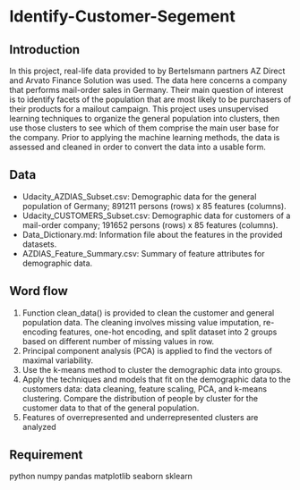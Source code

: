 # Identify-Customer-Segement

## Introduction
In this project, real-life data provided to by Bertelsmann partners AZ Direct and Arvato Finance Solution was used. The data here concerns a company that performs mail-order sales in Germany. Their main question of interest is to identify facets of the population that are most likely to be purchasers of their products for a mailout campaign. This project uses unsupervised learning techniques to organize the general population into clusters, then use those clusters to see which of them comprise the main user base for the company. Prior to applying the machine learning methods, the data is assessed and cleaned in order to convert the data into a usable form.

## Data
- Udacity_AZDIAS_Subset.csv: Demographic data for the general population of Germany; 891211 persons (rows) x 85 features (columns).
- Udacity_CUSTOMERS_Subset.csv: Demographic data for customers of a mail-order company; 191652 persons (rows) x 85 features (columns).
- Data_Dictionary.md: Information file about the features in the provided datasets.
- AZDIAS_Feature_Summary.csv: Summary of feature attributes for demographic data.

## Word flow
1. Function clean_data() is provided to clean the customer and general population data. The cleaning involves missing value imputation, re-encoding features, one-hot encoding, and split dataset into 2 groups based on different number of missing values in row.
2. Principal component analysis (PCA) is applied to find the vectors of maximal variability.
3. Use the k-means method to cluster the demographic data into groups.
4. Apply the techniques and models that fit on the demographic data to the customers data: data cleaning, feature scaling, PCA, and k-means clustering. Compare the distribution of people by cluster for the customer data to that of the general population. 
5. Features of overrepresented and underrepresented clusters are analyzed
## 

## Requirement
python
numpy
pandas
matplotlib
seaborn
sklearn
